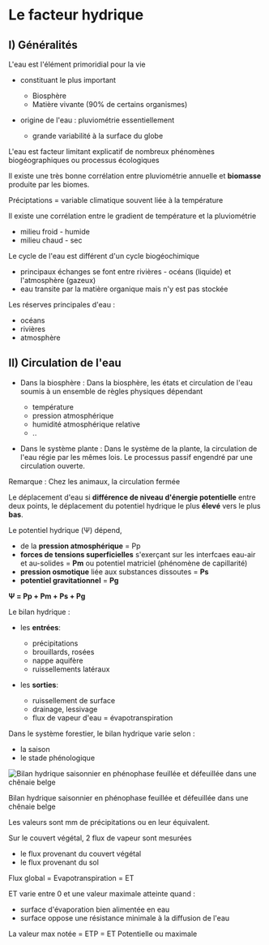 # Le facteur hydrique

## I) Généralités

L'eau est l'élément primoridial pour la vie 

* constituant le plus important
	* Biosphère
    * Matière vivante (90% de certains organismes)

* origine de l'eau : pluviométrie essentiellement
	* grande variabilité à la surface du globe
    
L'eau est facteur limitant explicatif de nombreux phénomènes biogéographiques ou processus écologiques

Il existe une très bonne corrélation entre pluviométrie annuelle et **biomasse** produite par les biomes.

Préciptations = variable climatique souvent liée à la température 

Il existe une corrélation entre le gradient de température et la pluviométrie

* milieu froid - humide
* milieu chaud - sec

Le cycle de l'eau est différent d'un cycle biogéochimique

* principaux échanges se font entre rivières - océans (liquide) et l'atmosphère (gazeux)
* eau transite par la matière organique mais n'y est pas stockée

Les réserves principales d'eau : 

* océans
* rivières
* atmosphère

## II) Circulation de l'eau

* Dans la biosphère : Dans la biosphère, les états et circulation de l'eau soumis à un ensemble de règles physiques dépendant

	* température
	* pression atmosphérique
	* humidité atmosphérique relative
	* ..

* Dans le système plante : Dans le système de la plante, la circulation de l'eau régie par les mêmes lois. Le processus passif engendré par une circulation ouverte.

Remarque : Chez les animaux, la circulation fermée

Le déplacement d'eau si **différence de niveau d'énergie potentielle** entre deux points, le déplacement du potentiel hydrique le plus **élevé** vers le plus **bas**.

Le potentiel hydrique (Ψ) dépend,

* de la **pression atmosphérique** = Pp
* **forces de tensions superficielles** s'exerçant sur les interfcaes eau-air et au-solides = **Pm** ou potentiel matriciel (phénomène de capillarité)
* **pression osmotique** liée aux substances dissoutes = **Ps**
* **potentiel gravitationnel** = **Pg**

**Ψ = Pp + Pm + Ps + Pg**

Le bilan hydrique :

* les **entrées**:
	* précipitations 
    * brouillards, rosées
    * nappe aquifère
	* ruissellements latéraux

* les **sorties**:
	* ruissellement de surface
    * drainage, lessivage
    * flux de vapeur d'eau = évapotranspiration
    
Dans le système forestier, le bilan hydrique varie selon : 

* la saison
* le stade phénologique

![Bilan hydrique saisonnier en phénophase feuillée et défeuillée dans une chênaie belge](Images/hydrique.JPG)

Bilan hydrique saisonnier en phénophase feuillée et défeuillée dans une chênaie belge

Les valeurs sont mm de précipitations ou en leur équivalent.

Sur le couvert végétal, 2 flux de vapeur sont mesurées

* le flux provenant du couvert végétal 
* le flux provenant du sol

Flux global = Evapotranspiration = ET

ET varie entre 0 et une valeur maximale atteinte quand : 

* surface d'évaporation bien alimentée en eau 
* surface oppose une résistance minimale à la diffusion de l'eau

La valeur max notée = ETP = ET Potentielle ou maximale












































